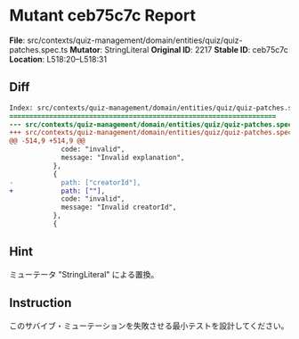 # Mutant ceb75c7c Report

**File**: src/contexts/quiz-management/domain/entities/quiz/quiz-patches.spec.ts
**Mutator**: StringLiteral
**Original ID**: 2217
**Stable ID**: ceb75c7c
**Location**: L518:20–L518:31

## Diff

```diff
Index: src/contexts/quiz-management/domain/entities/quiz/quiz-patches.spec.ts
===================================================================
--- src/contexts/quiz-management/domain/entities/quiz/quiz-patches.spec.ts	original
+++ src/contexts/quiz-management/domain/entities/quiz/quiz-patches.spec.ts	mutated #2217
@@ -514,9 +514,9 @@
             code: "invalid",
             message: "Invalid explanation",
           },
           {
-            path: ["creatorId"],
+            path: [""],
             code: "invalid",
             message: "Invalid creatorId",
           },
           {
```

## Hint

ミューテータ "StringLiteral" による置換。

## Instruction

このサバイブ・ミューテーションを失敗させる最小テストを設計してください。
